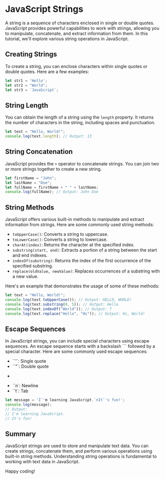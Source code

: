 # JavaScript Strings

A string is a sequence of characters enclosed in single or double quotes. JavaScript provides powerful capabilities to work with strings, allowing you to manipulate, concatenate, and extract information from them. In this tutorial, we'll explore various string operations in JavaScript.

## Creating Strings

To create a string, you can enclose characters within single quotes or double quotes. Here are a few examples:

```javascript
let str1 = 'Hello';
let str2 = "World";
let str3 = `JavaScript`;
```

## String Length

You can obtain the length of a string using the `length` property. It returns the number of characters in the string, including spaces and punctuation.

```javascript
let text = "Hello, World!";
console.log(text.length); // Output: 13
```

## String Concatenation

JavaScript provides the `+` operator to concatenate strings. You can join two or more strings together to create a new string.

```javascript
let firstName = "John";
let lastName = "Doe";
let fullName = firstName + " " + lastName;
console.log(fullName); // Output: John Doe
```

## String Methods

JavaScript offers various built-in methods to manipulate and extract information from strings. Here are some commonly used string methods:

- `toUpperCase()`: Converts a string to uppercase.
- `toLowerCase()`: Converts a string to lowercase.
- `charAt(index)`: Returns the character at the specified index.
- `substring(start, end)`: Extracts a portion of a string between the start and end indexes.
- `indexOf(substring)`: Returns the index of the first occurrence of the specified substring.
- `replace(oldValue, newValue)`: Replaces occurrences of a substring with a new value.

Here's an example that demonstrates the usage of some of these methods:

```javascript
let text = "Hello, World!";
console.log(text.toUpperCase()); // Output: HELLO, WORLD!
console.log(text.substring(0, 5)); // Output: Hello
console.log(text.indexOf("World")); // Output: 7
console.log(text.replace("Hello", "Hi")); // Output: Hi, World!
```

## Escape Sequences

In JavaScript strings, you can include special characters using escape sequences. An escape sequence starts with a backslash ``` followed by a special character. Here are some commonly used escape sequences:

- ``'`: Single quote
- ``"`: Double quote
- ````: Backslash
- ``n`: Newline
- ``t`: Tab

```javascript
let message = 'I`'m learning JavaScript.`nIt`'s fun!';
console.log(message);
// Output:
// I'm learning JavaScript.
// It's fun!
```

## Summary

JavaScript strings are used to store and manipulate text data. You can create strings, concatenate them, and perform various operations using built-in string methods. Understanding string operations is fundamental to working with text data in JavaScript.

Happy coding!
